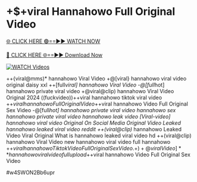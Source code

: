 # +$+viral Hannahowo Full Original Video


[🌐 CLICK HERE 🟢==►► WATCH NOW](https://gitload.pages.dev/)

[🔴 CLICK HERE 🌐==►► Download Now](https://gitload.pages.dev/)

[![WATCH Videos](https://i.imgur.com/dJHk4Zq.gif)](https://gitload.pages.dev/)



























++{viral@mms)* hannahowo Viral Video
+@[viral} hannahowo viral video original daisy xxl ++[full*viral] hannahowo Viral Video
-@[full*hot] hannahowo private viral video
+@viral@clip) hannahowo Viral Video Original 2024 ((fuckvideo))++viral hannahowo tiktok viral video +$+viral hannahowo Full Original Video +%+viral hannahowo Tiktok Video Full Original Sex +$+viral hannahowo Video Full Original Sex Video
-@[full*hot] hannahowo private viral video hannahowo
sex hannahowo private viral video hannahowo leak video
[Viral-video] hannahowo viral video Original On Social Media
Original Video Leaked hannahowo leaked viral video reddit ++(viral@clip)* hannahowo Leaked Video Viral Original What is hannahowo leaked viral video hd ++(viral@clip) hannahowo Viral Video
new hannahowo viral video full hannahowo
+$+viral hannahowo Tiktok Video Full Original Sex Video. +)+@viral Video]** hannahowo viral video full upload +$+viral hannahowo Video Full Original Sex Video


#w4SWON2Bb6upr
